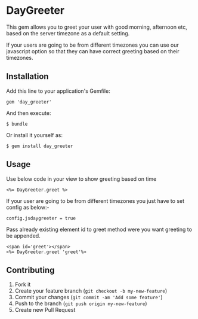 # DayGreeter

This gem allows you to greet your user with good morning, afternoon etc, based on the server timezone as a default setting.

If your users are going to be from different timezones you can use our javascript option so that they can have correct greeting based on their timezones.

## Installation

Add this line to your application's Gemfile:

    gem 'day_greeter'

And then execute:

    $ bundle

Or install it yourself as:

    $ gem install day_greeter

## Usage
Use below code in your view to show greeting based on time
```
<%= DayGreeter.greet %>
```
If your user are going to be from different timezones you just have to set config as below:-
```
config.jsdaygreeter = true
```
Pass already existing element id to greet method were you want greeting to be appended.
```
<span id='greet'></span>
<%= DayGreeter.greet 'greet'%>
```
## Contributing

1. Fork it
2. Create your feature branch (`git checkout -b my-new-feature`)
3. Commit your changes (`git commit -am 'Add some feature'`)
4. Push to the branch (`git push origin my-new-feature`)
5. Create new Pull Request

